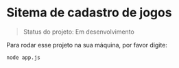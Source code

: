 # Sitema de cadastro de jogos

> Status do projeto: Em desenvolvimento

Para rodar esse projeto na sua máquina, por favor digite:

```
node app.js
```